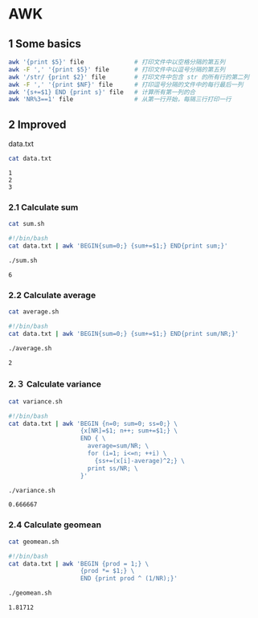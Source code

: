 # AWK


## 1 Some basics

```bash
awk '{print $5}' file              # 打印文件中以空格分隔的第五列
awk -F ',' '{print $5}' file       # 打印文件中以逗号分隔的第五列
awk '/str/ {print $2}' file        # 打印文件中包含 str 的所有行的第二列
awk -F ',' '{print $NF}' file      # 打印逗号分隔的文件中的每行最后一列
awk '{s+=$1} END {print s}' file   # 计算所有第一列的合
awk 'NR%3==1' file                 # 从第一行开始，每隔三行打印一行
```

## 2 Improved

data.txt

```bash
cat data.txt
```

```
1
2
3
```

### 2.1 Calculate sum

```bash
cat sum.sh
```

```bash
#!/bin/bash
cat data.txt | awk 'BEGIN{sum=0;} {sum+=$1;} END{print sum;}'
```

```bash
./sum.sh
```

```
6
```

### 2.2 Calculate average

```bash
cat average.sh
```

```bash
#!/bin/bash
cat data.txt | awk 'BEGIN{sum=0;} {sum+=$1;} END{print sum/NR;}'
```

```bash
./average.sh
```

```
2
```

### 2.３ Calculate variance

```bash
cat variance.sh
```

```bash
#!/bin/bash
cat data.txt | awk 'BEGIN {n=0; sum=0; ss=0;} \
                    {x[NR]=$1; n++; sum+=$1;} \
                    END { \
                      average=sum/NR; \
                      for (i=1; i<=n; ++i) \
                        {ss+=(x[i]-average)^2;} \
                      print ss/NR; \
                    }'
```

```bash
./variance.sh
```

```
0.666667
```

### 2.4 Calculate geomean

```bash
cat geomean.sh
```

```bash
#!/bin/bash
cat data.txt | awk 'BEGIN {prod = 1;} \
                    {prod *= $1;} \
                    END {print prod ^ (1/NR);}'
```

```bash
./geomean.sh
```

```
1.81712
```
